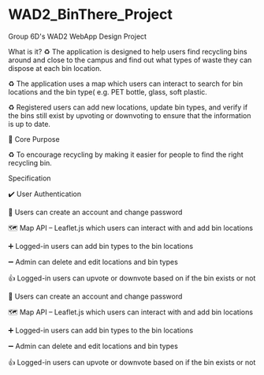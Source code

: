 # WAD2_BinThere_Project
Group 6D's WAD2 WebApp Design Project 


What is it?​
♻️ The application is designed to help users find recycling bins around and close to the campus and find out what types of waste they can dispose at each bin location.​

♻️ The application uses a map which users can interact to search for bin locations and the bin type( e.g. PET bottle, glass, soft plastic.​

♻️ Registered users can add new locations, update bin types, and verify if the bins still exist by upvoting or downvoting to ensure that the information is up to date.​

📌 Core Purpose​

♻️ To encourage recycling by making it easier for people to find the right recycling bin.​


Specification ​

✔️ User Authentication ​

📇 Users can create an account and change password​

🗺️ Map API – Leaflet.js which users can interact with and add bin locations​

➕ Logged-in users can add bin types to the bin locations​

➖ Admin can delete and edit locations and bin types​

👍 Logged-in users can upvote or downvote based on if the bin exists or not 

📇 Users can create an account and change password​

🗺️ Map API – Leaflet.js which users can interact with and add bin locations​

➕ Logged-in users can add bin types to the bin locations​

➖ Admin can delete and edit locations and bin types​

👍 Logged-in users can upvote or downvote based on if the bin exists or not ​


